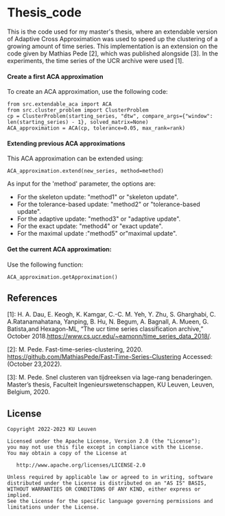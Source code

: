 # Thesis_code

This is the code used for my master's thesis, where an extendable version of Adaptive Cross Approximation was used to speed up the clustering of a growing amount of time series.
This implementation is an extension on the code given by Mathias Pede [2], which was published alongside [3]. In the experiments, the time series of the UCR archive were used [1].

#### Create a first ACA approximation
To create an ACA approximation, use the following code:

    from src.extendable_aca import ACA
    from src.cluster_problem import ClusterProblem
    cp = ClusterProblem(starting_series, "dtw", compare_args={"window": len(starting_series) - 1}, solved_matrix=None)
    ACA_approximation = ACA(cp, tolerance=0.05, max_rank=rank)
    
#### Extending previous ACA approximations
This ACA approximation can be extended using:

    ACA_approximation.extend(new_series, method=method)

As input for the 'method' parameter, the options are:
- For the skeleton update: "method1" or "skeleton update".
- For the tolerance-based update: "method2" or "tolerance-based update".
- For the adaptive update: "method3" or "adaptive update".
- For the exact update: "method4"  or "exact update".
- For the maximal update :"method5"  or"maximal update".

#### Get the current ACA approximation:
Use the following function:

    ACA_approximation.getApproximation()

## References

  [1]:  H. A. Dau, E. Keogh, K. Kamgar, C.-C. M. Yeh, Y. Zhu, S. Gharghabi, C. A.Ratanamahatana, Yanping, B. Hu, N. Begum, A. Bagnall, A. Mueen, G. Batista,and Hexagon-ML,
  “The ucr time series classification archive,” October 2018.https://www.cs.ucr.edu/~eamonn/time_series_data_2018/.
   
  [2]: M. Pede. Fast-time-series-clustering, 2020. https://github.com/MathiasPede/Fast-Time-Series-Clustering Accessed: (October 23,2022).

  [3]: M. Pede. Snel clusteren van tijdreeksen via lage-rang benaderingen. Master’s
  thesis, Faculteit Ingenieurswetenschappen, KU Leuven, Leuven, Belgium, 2020.


## License

    Copyright 2022-2023 KU Leuven

    Licensed under the Apache License, Version 2.0 (the "License");
    you may not use this file except in compliance with the License.
    You may obtain a copy of the License at

       http://www.apache.org/licenses/LICENSE-2.0

    Unless required by applicable law or agreed to in writing, software
    distributed under the License is distributed on an "AS IS" BASIS,
    WITHOUT WARRANTIES OR CONDITIONS OF ANY KIND, either express or implied.
    See the License for the specific language governing permissions and
    limitations under the License.
